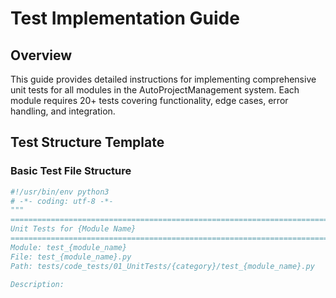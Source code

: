 # Test Implementation Guide

## Overview
This guide provides detailed instructions for implementing comprehensive unit tests for all modules in the AutoProjectManagement system. Each module requires 20+ tests covering functionality, edge cases, error handling, and integration.

## Test Structure Template

### Basic Test File Structure
```python
#!/usr/bin/env python3
# -*- coding: utf-8 -*-
"""
================================================================================
Unit Tests for {Module Name}
================================================================================
Module: test_{module_name}
File: test_{module_name}.py
Path: tests/code_tests/01_UnitTests/{category}/test_{module_name}.py

Description:
